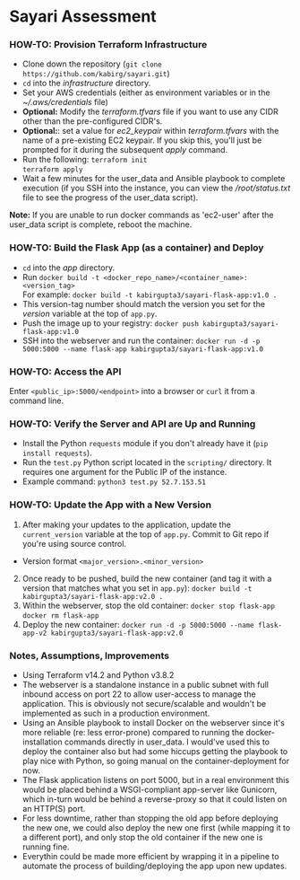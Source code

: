 # Sayari Assessment  

### HOW-TO: Provision Terraform Infrastructure
- Clone down the repository (`git clone https://github.com/kabirg/sayari.git`)
- `cd` into the *infrastructure* directory.
- Set your AWS credentials (either as environment variables or in the *~/.aws/credentials* file)
- **Optional:** Modify the *terraform.tfvars* file if you want to use any CIDR other than the pre-configured CIDR's.
- **Optional:**: set a value for *ec2_keypair* within *terraform.tfvars* with the name of a pre-existing EC2 keypair. If you skip this, you'll just be prompted for it during the subsequent _apply_ command.
- Run the following:
`terraform init`\
`terraform apply`
- Wait a few minutes for the user_data and Ansible playbook to complete execution (if you SSH into the instance, you can view the */root/status.txt* file to see the progress of the user_data script).

**Note:** If you are unable to run docker commands as 'ec2-user' after the user_data script is complete, reboot the machine.

### HOW-TO: Build the Flask App (as a container) and Deploy
- `cd` into the *app* directory.
- Run `docker build -t <docker_repo_name>/<container_name>:<version_tag>`\
  For example: `docker build -t kabirgupta3/sayari-flask-app:v1.0 .`
- This version-tag number should match the version you set for the *version* variable at the top of `app.py`.
- Push the image up to your registry: `docker push kabirgupta3/sayari-flask-app:v1.0`
- SSH into the webserver and run the container: `docker run -d -p 5000:5000 --name flask-app kabirgupta3/sayari-flask-app:v1.0`

### HOW-TO: Access the API
Enter `<public_ip>:5000/<endpoint>` into a browser or `curl` it from a command line.

### HOW-TO: Verify the Server and API are Up and Running
- Install the Python `requests` module if you don't already have it (`pip install requests`).
- Run the `test.py` Python script located in the `scripting/` directory. It requires one argument for the Public IP of the instance.
- Example command: `python3 test.py 52.7.153.51`

### HOW-TO: Update the App with a New Version
1. After making your updates to the application, update the `current_version` variable at the top of `app.py`. Commit to Git repo if you're using source control.
  - Version format `<major_version>.<minor_version>`
2. Once ready to be pushed, build the new container (and tag it with a version that matches what you set in `app.py`):
  `docker build -t kabirgupta3/sayari-flask-app:v2.0 .`
3. Within the webserver, stop the old container:
  `docker stop flask-app`
  `docker rm flask-app`
4. Deploy the new container:
  `docker run -d -p 5000:5000 --name flask-app-v2 kabirgupta3/sayari-flask-app:v2.0`

### Notes, Assumptions, Improvements
- Using Terraform v14.2 and Python v3.8.2
- The webserver is a standalone instance in a public subnet with full inbound access on port 22 to allow user-access to manage the application. This is obviously not secure/scalable and wouldn't be implemented as such in a production environment.
- Using an Ansible playbook to install Docker on the webserver since it's more reliable (re: less error-prone) compared to running the docker-installation commands directly in user_data. I would've used this to deploy the container also but had some hiccups getting the playbook to play nice with Python, so going manual on the container-deployment for now.
- The Flask application listens on port 5000, but in a real environment this would be placed behind a WSGI-compliant app-server like Gunicorn, which in-turn would be behind a reverse-proxy so that it could listen on an HTTP(S) port.
- For less downtime, rather than stopping the old app before deploying the new one, we could also deploy the new one first (while mapping it to a different port), and only stop the old container if the new one is running fine.
- Everythin could be made more efficient by wrapping it in a pipeline to automate the process of building/deploying the app upon new updates.
